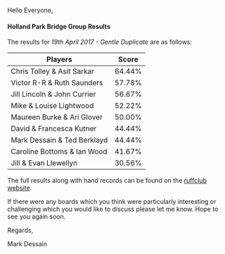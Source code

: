 
Hello Everyone,

#### Holland Park Bridge Group Results

The results for _19th April 2017 - Gentle Duplicate_ are as follows:

|Players                         | Score  | 	
|--------------------------------|--------|
|Chris Tolley & Asit Sarkar|64.44%|
|Victor R-R & Ruth Saunders|57.78%|
|Jill Lincoln & John Currier|56.67%|
|Mike & Louise Lightwood|52.22%|
|Maureen Burke & Ari Glover|50.00%|
|David & Francesca Kutner|44.44%|
|Mark Dessain & Ted Berklayd|44.44%|
|Caroline Bottoms & Ian Wood|41.67%|
|Jill & Evan Llewellyn|30.56%|

The full results along with hand records can be found on the [ruffclub website](http://www.bridgewebs.com/cgi-bin/bwoi/bw.cgi?pid=display_rank&event=20170419_1&club=ruffclub).

If there were any boards which you think were particularly interesting or challenging which you would like to discuss please let me know. Hope to see you again soon.

Regards,

Mark Dessain
